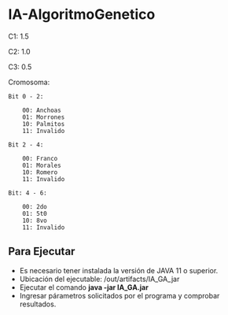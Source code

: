# IA-AlgoritmoGenetico

C1: 1.5

C2: 1.0

C3: 0.5

Cromosoma:

	Bit 0 - 2:
		
		00: Anchoas
		01: Morrones
		10: Palmitos
		11: Invalido
	
	Bit 2 - 4:
		
		00: Franco
		01: Morales
		10: Romero
		11: Invalido
		
	Bit: 4 - 6:
	
		00: 2do
		01: 5t0
		10: 8vo
		11: Invalido

## Para Ejecutar

- Es necesario tener instalada la versión de JAVA 11 o superior.
- Ubicación del ejecutable: /out/artifacts/IA_GA_jar  
- Ejecutar el comando **java -jar IA_GA.jar**
- Ingresar párametros solicitados por el programa y comprobar resultados.